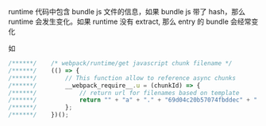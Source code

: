 
runtime 代码中包含 bundle js 文件的信息，如果 bundle js 带了 hash，那么 runtime 会发生变化。如果 runtime 没有 extract, 那么 entry 的 bundle 会经常变化

如
```javascript
/******/ 	/* webpack/runtime/get javascript chunk filename */
/******/ 	(() => {
/******/ 		// This function allow to reference async chunks
/******/ 		__webpack_require__.u = (chunkId) => {
/******/ 			// return url for filenames based on template
/******/ 			return "" + "a" + "." + "69d04c20b57074fbddec" + ".js";
/******/ 		};
/******/ 	})();
```